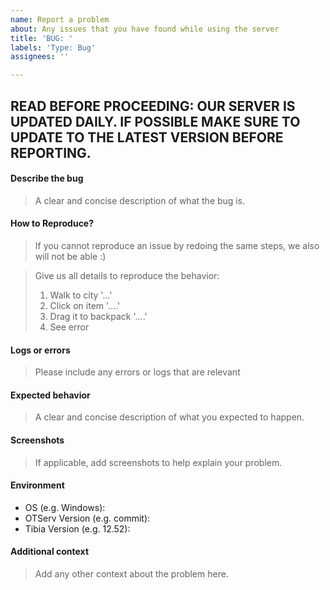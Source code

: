 ```yaml
---
name: Report a problem
about: Any issues that you have found while using the server
title: 'BUG: '
labels: 'Type: Bug'
assignees: ''

---
```


## READ BEFORE PROCEEDING: OUR SERVER IS UPDATED DAILY. IF POSSIBLE MAKE SURE TO UPDATE TO THE LATEST VERSION BEFORE REPORTING.

#### Describe the bug
> A clear and concise description of what the bug is.

#### How to Reproduce?
> If you cannot reproduce an issue by redoing the same steps, we also will not be able :)

> Give us all details to reproduce the behavior:
> 1. Walk to city '...'
> 2. Click on item '....'
> 3. Drag it to backpack '....'
> 4. See error

#### Logs or errors
> Please include any errors or logs that are relevant

#### Expected behavior
> A clear and concise description of what you expected to happen.

#### Screenshots
> If applicable, add screenshots to help explain your problem.

#### Environment
- OS (e.g. Windows): 
- OTServ Version (e.g. commit): 
- Tibia Version (e.g. 12.52): 

#### Additional context
> Add any other context about the problem here.